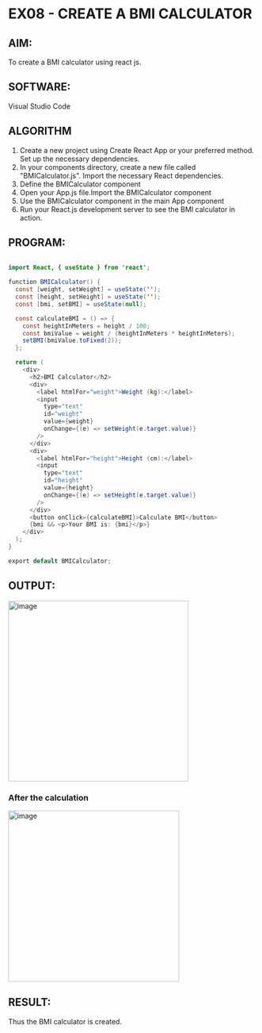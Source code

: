 # EX08 - CREATE A BMI CALCULATOR

## AIM:

To create a BMI calculator using react js.

## SOFTWARE:

Visual Studio Code

## ALGORITHM

1) Create a new project using Create React App or your preferred method.
Set up the necessary dependencies.
2) In your components directory, create a new file called "BMICalculator.js".
Import the necessary React dependencies.
3) Define the BMICalculator component
4) Open your App.js file.Import the BMICalculator component
5) Use the BMICalculator component in the main App component
6) Run your React.js development server to see the BMI calculator in action.

## PROGRAM:
```java

import React, { useState } from 'react';

function BMICalculator() {
  const [weight, setWeight] = useState('');
  const [height, setHeight] = useState('');
  const [bmi, setBMI] = useState(null);

  const calculateBMI = () => {
    const heightInMeters = height / 100;    
    const bmiValue = weight / (heightInMeters * heightInMeters);
    setBMI(bmiValue.toFixed(2));
  };

  return (
    <div>
      <h2>BMI Calculator</h2>
      <div>
        <label htmlFor="weight">Weight (kg):</label>
        <input
          type="text"
          id="weight"
          value={weight}
          onChange={(e) => setWeight(e.target.value)}
        />
      </div>
      <div>
        <label htmlFor="height">Height (cm):</label>
        <input
          type="text"
          id="height"
          value={height}
          onChange={(e) => setHeight(e.target.value)}
        />
      </div>
      <button onClick={calculateBMI}>Calculate BMI</button>
      {bmi && <p>Your BMI is: {bmi}</p>}
    </div>
  );
}

export default BMICalculator;
```

## OUTPUT:

<img width="364" alt="image" src="https://github.com/Monisha-11/EXP-08---MODERN-WEB/assets/93427240/164e0391-b54e-4698-bf8b-5284be612214">

### After the calculation

<img width="345" alt="image" src="https://github.com/Monisha-11/EXP-08---MODERN-WEB/assets/93427240/237e6d98-f198-4791-ad2c-e679f963fbb2">



## RESULT:

Thus the BMI calculator is created.
